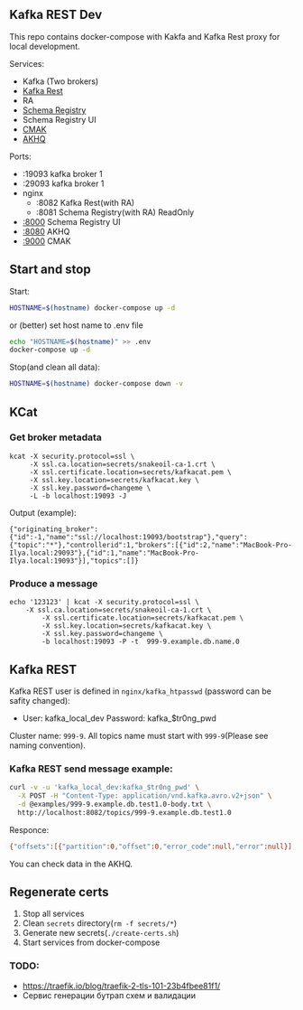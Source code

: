 Kafka REST Dev
--------------

This repo contains docker-compose with Kakfa and Kafka Rest proxy for local development.

Services:
- Kafka (Two brokers)
- [Kafka Rest](https://docs.confluent.io/platform/current/kafka-rest/index.html)
- RA
- [Schema Registry](https://docs.confluent.io/platform/current/schema-registry/develop/api.html)
- Schema Registry UI
- [CMAK](https://github.com/yahoo/CMAK)
- [AKHQ](https://github.com/tchiotludo/akhq)


Ports:
- :19093 kafka broker 1
- :29093 kafka broker 1
- nginx
  - :8082 Kafka Rest(with RA)
  - :8081 Schema Registry(with RA) ReadOnly
- [:8000](http://127.0.0.1:8000) Schema Registry UI
- [:8080](http://127.0.0.1:8080) AKHQ
- [:9000](http://127.0.0.1:9000) CMAK


## Start and stop

Start:
```bash
HOSTNAME=$(hostname) docker-compose up -d
```

or (better) set host name to .env file
```bash
echo "HOSTNAME=$(hostname)" >> .env
docker-compose up -d
```

Stop(and clean all data):
```bash
HOSTNAME=$(hostname) docker-compose down -v
```


## KCat

### Get broker metadata

```
kcat -X security.protocol=ssl \
     -X ssl.ca.location=secrets/snakeoil-ca-1.crt \
     -X ssl.certificate.location=secrets/kafkacat.pem \
     -X ssl.key.location=secrets/kafkacat.key \
     -X ssl.key.password=changeme \
     -L -b localhost:19093 -J
```

Output (example):
```
{"originating_broker":{"id":-1,"name":"ssl://localhost:19093/bootstrap"},"query":{"topic":"*"},"controllerid":1,"brokers":[{"id":2,"name":"MacBook-Pro-Ilya.local:29093"},{"id":1,"name":"MacBook-Pro-Ilya.local:19093"}],"topics":[]}
```

### Produce a message

```
echo '123123' | kcat -X security.protocol=ssl \
	-X ssl.ca.location=secrets/snakeoil-ca-1.crt \
        -X ssl.certificate.location=secrets/kafkacat.pem \
        -X ssl.key.location=secrets/kafkacat.key \
        -X ssl.key.password=changeme \
        -b localhost:19093 -P -t  999-9.example.db.name.0
```

## Kafka REST

Kafka REST user is defined in `nginx/kafka_htpasswd` (password can be safity changed):
* User: kafka_local_dev Password: kafka_$tr0ng_pwd

Cluster name: `999-9`.
All topics name must start with `999-9`(Please see naming convention).

### Kafka REST send message example:

```bash
curl -v -u 'kafka_local_dev:kafka_$tr0ng_pwd' \
  -X POST -H "Content-Type: application/vnd.kafka.avro.v2+json" \
  -d @examples/999-9.example.db.test1.0-body.txt \
  http://localhost:8082/topics/999-9.example.db.test1.0
```

Responce:
```bash
{"offsets":[{"partition":0,"offset":0,"error_code":null,"error":null}],"key_schema_id":1,"value_schema_id":2}
```

You can check data in the AKHQ.

## Regenerate certs

1. Stop all services
2. Clean `secrets` directory(`rm -f secrets/*`)
3. Generate new secrets(`./create-certs.sh`)
4. Start services from docker-compose


### TODO:
- https://traefik.io/blog/traefik-2-tls-101-23b4fbee81f1/
- Сервис генерации бутрап схем и валидации
